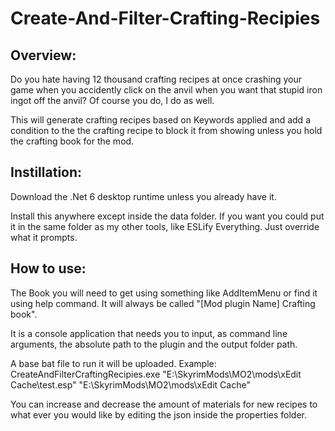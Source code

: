 # Create-And-Filter-Crafting-Recipies
## Overview:
Do you hate having 12 thousand crafting recipes at once crashing your game when you accidently click on the anvil when you want that stupid iron ingot off the anvil? Of course you do, I do as well.

This will generate crafting recipes based on Keywords applied and add a condition to the the crafting recipe to block it from showing unless you hold the crafting book for the mod.

## Instillation:
Download the .Net 6 desktop runtime unless you already have it.

Install this anywhere except inside the data folder. If you want you could put it in the same folder as my other tools, like ESLify Everything. Just override what it prompts.

## How to use:
The Book you will need to get using something like AddItemMenu or find it using help command. It will always be called "[Mod plugin Name] Crafting book".

It is a console application that needs you to input, as command line arguments, the absolute path to the plugin and the output folder path.

A base bat file to run it will be uploaded.
Example:
CreateAndFilterCraftingRecipies.exe "E:\SkyrimMods\MO2\mods\xEdit Cache\test.esp" "E:\SkyrimMods\MO2\mods\xEdit Cache"

You can increase and decrease the amount of materials for new recipes to what ever you would like by editing the json inside the properties folder.
